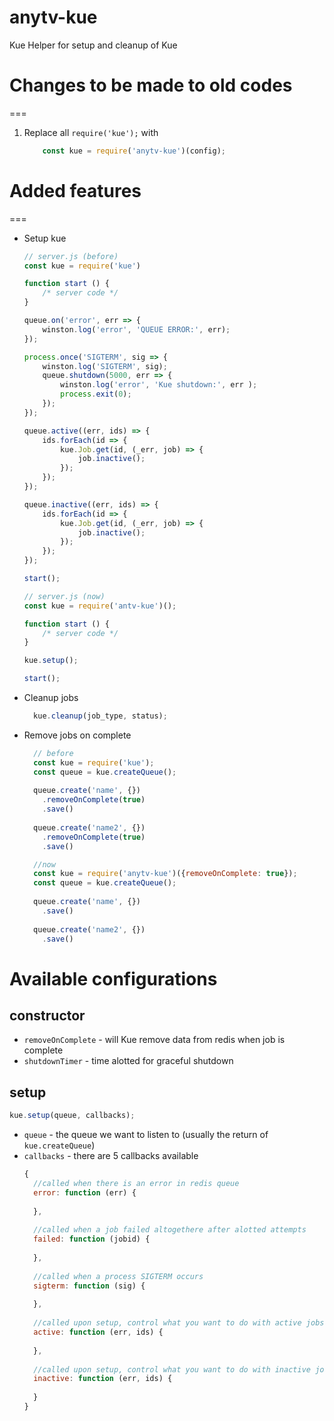 # anytv-kue

Kue Helper for setup and cleanup of Kue

# Changes to be made to old codes
===

1. Replace all `require('kue');` with

    ```javascript
        const kue = require('anytv-kue')(config);
    ```
    
# Added features
===
- Setup kue
   
    ```javascript
    // server.js (before)
    const kue = require('kue')

    function start () {
        /* server code */
    }

    queue.on('error', err => {
        winston.log('error', 'QUEUE ERROR:', err);
    });

    process.once('SIGTERM', sig => {
        winston.log('SIGTERM', sig);
        queue.shutdown(5000, err => {
            winston.log('error', 'Kue shutdown:', err );
            process.exit(0);
        });
    });

    queue.active((err, ids) => {
        ids.forEach(id => {
            kue.Job.get(id, (_err, job) => {
                job.inactive();
            });
        });
    });

    queue.inactive((err, ids) => {
        ids.forEach(id => {
            kue.Job.get(id, (_err, job) => {
                job.inactive();
            });
        });
    });

    start();
    
    ```
    ```javascript
    // server.js (now)
    const kue = require('antv-kue')();

    function start () {
        /* server code */
    }
    
    kue.setup();

    start();
    
    ```
- Cleanup jobs
    
    ```javascript
      kue.cleanup(job_type, status);
    ```
    
- Remove jobs on complete
    ```javascript
      // before
      const kue = require('kue');
      const queue = kue.createQueue();
      
      queue.create('name', {})
        .removeOnComplete(true)
        .save()
      
      queue.create('name2', {})
        .removeOnComplete(true)
        .save()
    ```
    ```javascript
      //now
      const kue = require('anytv-kue')({removeOnComplete: true});
      const queue = kue.createQueue();
      
      queue.create('name', {})
        .save()
      
      queue.create('name2', {})
        .save()
    ```
    
# Available configurations

## constructor
- `removeOnComplete` - will Kue remove data from redis when job is complete
- `shutdownTimer` - time alotted for graceful shutdown

## setup

```javascript
kue.setup(queue, callbacks);
```

- `queue` - the queue we want to listen to (usually the return of `kue.createQueue`)
- `callbacks` - there are 5 callbacks available
    ```javascript
    {
      //called when there is an error in redis queue
      error: function (err) {
      
      },
      
      //called when a job failed altogethere after alotted attempts
      failed: function (jobid) {
      
      },
      
      //called when a process SIGTERM occurs
      sigterm: function (sig) {
      
      },
      
      //called upon setup, control what you want to do with active jobs
      active: function (err, ids) {
      
      },
      
      //called upon setup, control what you want to do with inactive jobs
      inactive: function (err, ids) {
      
      }
    }
    ```
